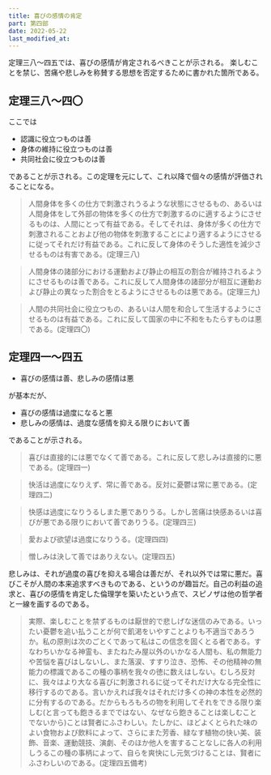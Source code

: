 ```yaml
---
title: 喜びの感情の肯定
part: 第四部
date: 2022-05-22
last_modified_at: 
---
```


定理三八～四五では、喜びの感情が肯定されるべきことが示される。
楽しむことを禁じ、苦痛や悲しみを称賛する思想を否定するために書かれた箇所である。

## 定理三八～四〇

ここでは

- 認識に役立つものは善
- 身体の維持に役立つものは善
- 共同社会に役立つものは善

であることが示される。この定理を元にして、これ以降で個々の感情が評価されることになる。

>人間身体を多くの仕方で刺激されうるような状態にさせるもの、あるいは人間身体をして外部の物体を多くの仕方で刺激するのに適するようにさせるものは、人間にとって有益である。そしてそれは、身体が多くの仕方で刺激されることおよび他の物体を刺激することにより適するようにさせるに従ってそれだけ有益である。これに反して身体のそうした適性を減少させるものは有害である。(定理三八)

>人間身体の諸部分における運動および静止の相互の割合が維持されるようにさせるものは善である。これに反して人間身体の諸部分が相互に運動および静止の異なった割合をとるようにさせるものは悪である。(定理三九)

>人間の共同社会に役立つもの、あるいは人間を和合して生活するようにさせるものは有益である。これに反して国家の中に不和をもたらすものは悪である。(定理四〇)

## 定理四一～四五

- 喜びの感情は善、悲しみの感情は悪

が基本だが、

- 喜びの感情は過度になると悪
- 悲しみの感情は、過度な感情を抑える限りにおいて善

であることが示される。

>喜びは直接的には悪でなくて善である。これに反して悲しみは直接的に悪である。(定理四一)

>快活は過度になりえず、常に善である。反対に憂鬱は常に悪である。(定理四二)

>快感は過度になりうるしまた悪でありうる。しかし苦痛は快感あるいは喜びが悪である限りにおいて善でありうる。(定理四三)

>愛および欲望は過度になりうる。(定理四四)

>憎しみは決して善ではありえない。(定理四五)

悲しみは、それが過度の喜びを抑える場合は善だが、それ以外では常に悪だ。喜びこそが人間の本来追求すべきものである、というのが趣旨だ。自己の利益の追求と、喜びの感情を肯定した倫理学を築いたという点で、スピノザは他の哲学者と一線を画するのである。

>実際、楽しむことを禁ずるものは厭世的で悲しげな迷信のみである。いったい憂鬱を追い払うことが何で飢渇をいやすことよりも不適当であろうか。私の原則は次のごとくであって私はこの信念を固くとる者である。すなわちいかなる神霊も、またねたみ屋以外のいかなる人間も、私の無能力や苦悩を喜びはしないし、また落涙、すすり泣き、恐怖、その他精神の無能力の標識であるこの種の事柄を我々の徳に数えはしない。むしろ反対に、我々はより大なる喜びに刺激されるに従ってそれだけ大なる完全性に移行するのである。言いかえれば我々はそれだけ多くの神の本性を必然的に分有するのである。だからもろもろの物を利用してそれをできる限り楽しむ(と言っても飽きるまでではない、なぜなら飽きることは楽しむことでないから)ことは賢者にふさわしい。たしかに、ほどよくとられた味のよい食物および飲料によって、さらにまた芳香、緑なす植物の快い美、装飾、音楽、運動競技、演劇、そのほか他人を害することなしに各人の利用しうるこの種の事柄によって、自らを爽快にし元気づけることは、賢者にふさわしいのである。(定理四五備考)
